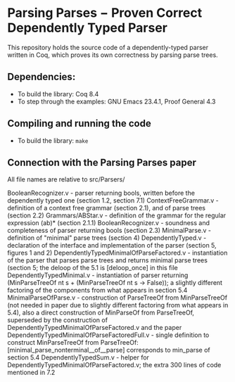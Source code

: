 Parsing Parses − Proven Correct Dependently Typed Parser
======================================================================

This repository holds the source code of a dependently-typed parser
written in Coq, which proves its own correctness by parsing parse
trees.

## Dependencies:
  * To build the library:          Coq 8.4
  * To step through the examples:  GNU Emacs 23.4.1, Proof General 4.3

## Compiling and running the code
  * To build the library: `make`

Connection with the Parsing Parses paper
----------------------------------------

All file names are relative to src/Parsers/

BooleanRecognizer.v                          - parser returning bools, written before the dependently typed one (section 1.2, section 7.1)
ContextFreeGrammar.v                         - definition of a context free grammar (section 2.1), and of parse trees (section 2.2)
Grammars/ABStar.v                            - definition of the grammar for the regular expression (ab)* (section 2.1.1)
BooleanRecognizer.v                          - soundness and completeness of parser returning bools (section 2.3)
MinimalParse.v                               - definition of "minimal" parse trees (section 4)
DependentlyTyped.v                           - declaration of the interface and implementation of the parser (section 5, figures 1 and 2)
DependentlyTypedMinimalOfParseFactored.v     - instantiation of the parser that parses parse trees and returns minimal parse trees (section 5; the deloop of the 5.1 is [deloop_once] in this file
DependentlyTypedMinimal.v                    - instantiation of parser returning (MinParseTreeOf nt s + (MinParseTreeOf nt s -> False)); a slightly different factoring of the components from what appears in section 5.4
MinimalParseOfParse.v                        - construction of ParseTreeOf from MinParseTreeOf (not needed in paper due to slightly different factoring from what appears in 5.4), also a direct construction of MinParseOf from ParseTreeOf, superseded by the construction of DependentlyTypedMinimalOfParseFactored.v and the paper
DependentlyTypedMinimalOfParseFactoredFull.v - single definition to construct MinParseTreeOf from ParseTreeOf: [minimal_parse_nonterminal__of__parse] corresponds to min_parse of section 5.4
DependentlyTypedSum.v                        - helper for DependentlyTypedMinimalOfParseFactored.v; the extra 300 lines of code mentioned in 7.2
